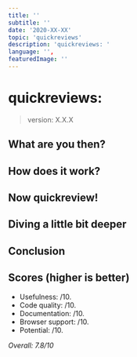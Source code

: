 ```yaml
---
title: ''
subtitle: ''
date: '2020-XX-XX'
topic: 'quickreviews'
description: 'quickreviews: '
language: '',
featuredImage: ''
---
```


# quickreviews: []()

> version: X.X.X

## What are you then?

## How does it work?

## Now quickreview!

## Diving a little bit deeper

## Conclusion

## Scores (higher is better)

- Usefulness: /10.
- Code quality: /10.
- Documentation: /10.
- Browser support: /10.
- Potential: /10.

_Overall: 7.8/10_
